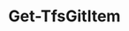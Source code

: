 ﻿---
title: Get-TfsGitItem
breadcrumbs: [ "Git", "Item" ]
parent: "Git.Item"
description: "Gets information from one or more items (folders and/or files) in a remote Git repository. "
remarks: 
parameterSets: 
  "_All_": [ Branch, Collection, Commit, IncludeContent, IncludeMetadata, Item, Project, Repository, Server, Tag ] 
  "Get by commit SHA":  
    Item: 
      type: "object"  
      position: "0"  
    Collection: 
      type: "object"  
    Commit: 
      type: "string"  
    IncludeContent: 
      type: "SwitchParameter"  
    IncludeMetadata: 
      type: "SwitchParameter"  
    Project: 
      type: "object"  
    Repository: 
      type: "object"  
    Server: 
      type: "object"  
  "Get by tag":  
    Item: 
      type: "object"  
      position: "0"  
    Tag: 
      type: "string"  
      required: true  
    Collection: 
      type: "object"  
    IncludeContent: 
      type: "SwitchParameter"  
    IncludeMetadata: 
      type: "SwitchParameter"  
    Project: 
      type: "object"  
    Repository: 
      type: "object"  
    Server: 
      type: "object"  
  "Get by branch":  
    Item: 
      type: "object"  
      position: "0"  
    Branch: 
      type: "string"  
      required: true  
    Collection: 
      type: "object"  
    IncludeContent: 
      type: "SwitchParameter"  
    IncludeMetadata: 
      type: "SwitchParameter"  
    Project: 
      type: "object"  
    Repository: 
      type: "object"  
    Server: 
      type: "object" 
parameters: 
  - name: "Item" 
    description: "Specifies the path to items (folders and/or files) in the supplied Git repository. Wildcards are supported. When omitted, all items in the root of the Git repository are retrieved. " 
    globbing: false 
    position: 0 
    type: "object" 
    aliases: [ Path ] 
    defaultValue: "/*" 
  - name: "Path" 
    description: "Specifies the path to items (folders and/or files) in the supplied Git repository. Wildcards are supported. When omitted, all items in the root of the Git repository are retrieved. This is an alias of the Item parameter." 
    globbing: false 
    position: 0 
    type: "object" 
    aliases: [ Path ] 
    defaultValue: "/*" 
  - name: "Commit" 
    description: "Specifies the hash (SHA) representing the version of the item(s) to retrieve. " 
    globbing: false 
    type: "string" 
  - name: "Tag" 
    description: "Specifies the tag representing the version of the item(s) to retrieve. " 
    required: true 
    globbing: false 
    type: "string" 
  - name: "Branch" 
    description: "Specifies the branch name representing the version of the item(s) to retrieve. " 
    required: true 
    globbing: false 
    type: "string" 
  - name: "IncludeContent" 
    description: "Returns the content of the item(s) in addition to metadata. " 
    globbing: false 
    type: "SwitchParameter" 
    defaultValue: "False" 
  - name: "IncludeMetadata" 
    description: "Returns metadata about the item(s) " 
    globbing: false 
    type: "SwitchParameter" 
    defaultValue: "False" 
  - name: "Repository" 
    description: "Specifies the target Git repository. Valid values are the name of the repository, its ID (a GUID), or a Microsoft.TeamFoundation.SourceControl.WebApi.GitRepository object obtained by e.g. a call to Get-TfsGitRepository. When omitted, defaults to the team project name (i.e. the default repository). " 
    globbing: false 
    pipelineInput: "true (ByValue)" 
    type: "object" 
  - name: "Project" 
    description: "Specifies the name of the Team Project, its ID (a GUID), or a Microsoft.TeamFoundation.Core.WebApi.TeamProject object to connect to. When omitted, it defaults to the connection set by Connect-TfsTeamProject (if any). For more details, see the Get-TfsTeamProject cmdlet. " 
    globbing: false 
    type: "object" 
  - name: "Collection" 
    description: "Specifies the URL to the Team Project Collection or Azure DevOps Organization to connect to, a TfsTeamProjectCollection object (Windows PowerShell only), or a VssConnection object. You can also connect to an Azure DevOps Services organizations by simply providing its name instead of the full URL. For more details, see the Get-TfsTeamProjectCollection cmdlet. When omitted, it defaults to the connection set by Connect-TfsTeamProjectCollection (if any). " 
    globbing: false 
    type: "object" 
    aliases: [ Organization ] 
  - name: "Organization" 
    description: "Specifies the URL to the Team Project Collection or Azure DevOps Organization to connect to, a TfsTeamProjectCollection object (Windows PowerShell only), or a VssConnection object. You can also connect to an Azure DevOps Services organizations by simply providing its name instead of the full URL. For more details, see the Get-TfsTeamProjectCollection cmdlet. When omitted, it defaults to the connection set by Connect-TfsTeamProjectCollection (if any). This is an alias of the Collection parameter." 
    globbing: false 
    type: "object" 
    aliases: [ Organization ] 
  - name: "Server" 
    description: "Specifies the URL to the Team Foundation Server to connect to, a TfsConfigurationServer object (Windows PowerShell only), or a VssConnection object. When omitted, it defaults to the connection set by Connect-TfsConfiguration (if any). For more details, see the Get-TfsConfigurationServer cmdlet. " 
    globbing: false 
    type: "object"
inputs: 
  - type: "System.Object" 
    description: "Specifies the target Git repository. Valid values are the name of the repository, its ID (a GUID), or a Microsoft.TeamFoundation.SourceControl.WebApi.GitRepository object obtained by e.g. a call to Get-TfsGitRepository. When omitted, defaults to the team project name (i.e. the default repository). "
outputs: 
  - type: "Microsoft.TeamFoundation.SourceControl.WebApi.GitItem" 
    description: 
notes: 
relatedLinks: 
  - text: "Online Version:" 
    uri: "https://tfscmdlets.dev/docs/cmdlets/Git/Item/Get-TfsGitItem"
aliases: 
examples: 
---

